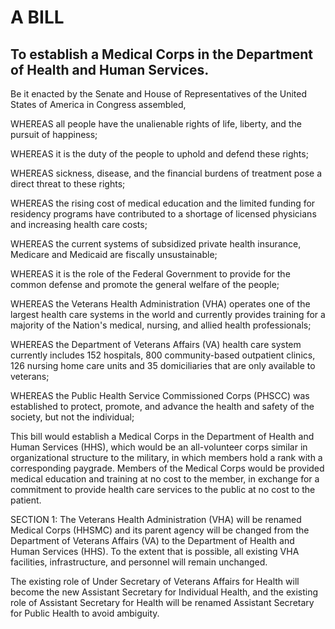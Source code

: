 # A BILL

## To establish a Medical Corps in the Department of Health and Human Services.

Be it enacted by the Senate and House of Representatives of the United States of America in Congress assembled,

WHEREAS all people have the unalienable rights of life, liberty, and the pursuit of happiness;

WHEREAS it is the duty of the people to uphold and defend these rights;

WHEREAS sickness, disease, and the financial burdens of treatment pose a direct threat to these rights;

WHEREAS the rising cost of medical education and the limited funding for residency programs have contributed to a shortage of licensed physicians and increasing health care costs;

WHEREAS the current systems of subsidized private health insurance, Medicare and Medicaid are fiscally unsustainable;

WHEREAS it is the role of the Federal Government to provide for the common defense and promote the general welfare of the people;

WHEREAS the Veterans Health Administration (VHA) operates one of the largest health care systems in the world and currently provides training for a majority of the Nation's medical, nursing, and allied health professionals;

WHEREAS the Department of Veterans Affairs (VA) health care system currently includes 152 hospitals, 800 community-based outpatient clinics, 126 nursing home care units and 35 domiciliaries that are only available to veterans;

WHEREAS the Public Health Service Commissioned Corps (PHSCC) was established to protect, promote, and advance the health and safety of the society, but not the individual;

This bill would establish a Medical Corps in the Department of Health and Human Services (HHS), which would be an all-volunteer corps similar in organizational structure to the military, in which members hold a rank with a corresponding paygrade. Members of the Medical Corps would be provided medical education and training at no cost to the member, in exchange for a commitment to provide health care services to the public at no cost to the patient.

SECTION 1: The Veterans Health Administration (VHA) will be renamed Medical Corps (HHSMC) and its parent agency will be changed from the Department of Veterans Affairs (VA) to the Department of Health and Human Services (HHS). To the extent that is possible, all existing VHA facilities, infrastructure, and personnel will remain unchanged.

The existing role of Under Secretary of Veterans Affairs for Health will become the new Assistant Secretary for Individual Health, and the existing role of Assistant Secretary for Health will be renamed Assistant Secretary for Public Health to avoid ambiguity.
